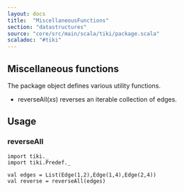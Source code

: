 ```yaml
---
layout: docs 
title:  "MiscellaneousFunctions"
section: "datastructures"
source: "core/src/main/scala/tiki/package.scala"
scaladoc: "#tiki"
---
```

## Miscellaneous functions

The package object defines various utility functions.

- reverseAll(_xs_) reverses an iterable collection of edges.

## Usage

### reverseAll

```tut
import tiki._
import tiki.Predef._

val edges = List(Edge(1,2),Edge(1,4),Edge(2,4))
val reverse = reverseAll(edges)
```